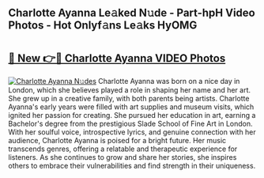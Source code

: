 ## Charlotte Ayanna Le𝚊ked N𝚞de - Part-hpH Video Photos - Hot Onlyf𝚊ns Le𝚊ks HyOMG

# <h2><a href="http://ac3762.deff.icu/?id=Charlotte+Ayanna">🔗 New 👉🔴 Charlotte Ayanna VIDEO Photos</a></h2>

[![Charlotte Ayanna N𝚞des](https://i.imgur.com/rIISA9y.gif)](http://ac3762.deff.icu/?id=Charlotte+Ayanna)
Charlotte Ayanna was born on a nice day in London, which she believes played a role in shaping her name and her art. She grew up in a creative family, with both parents being artists. Charlotte Ayanna's early years were filled with art supplies and museum visits, which ignited her passion for creating. She pursued her education in art, earning a Bachelor's degree from the prestigious Slade School of Fine Art in London. With her soulful voice, introspective lyrics, and genuine connection with her audience, Charlotte Ayanna is poised for a bright future. Her music transcends genres, offering a relatable and therapeutic experience for listeners. As she continues to grow and share her stories, she inspires others to embrace their vulnerabilities and find strength in their uniqueness.
